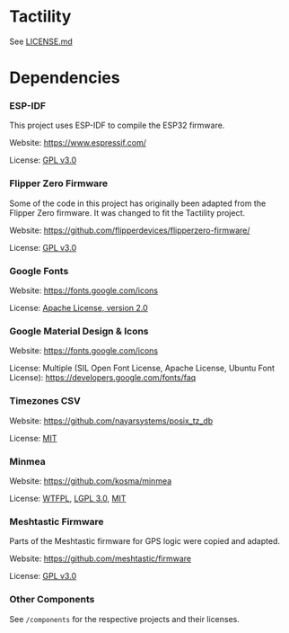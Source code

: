 # Tactility

See [LICENSE.md](LICENSE.md)

# Dependencies 

### ESP-IDF

This project uses ESP-IDF to compile the ESP32 firmware.

Website: https://www.espressif.com/

License: [GPL v3.0](https://github.com/espressif/esp-idf/blob/master/LICENSE)

### Flipper Zero Firmware

Some of the code in this project has originally been adapted from the Flipper Zero firmware.
It was changed to fit the Tactility project.

Website: https://github.com/flipperdevices/flipperzero-firmware/

License: [GPL v3.0](https://github.com/flipperdevices/flipperzero-firmware/blob/dev/LICENSE)

### Google Fonts

Website: https://fonts.google.com/icons

License: [Apache License, version 2.0](https://fonts.google.com/attribution)

### Google Material Design & Icons

Website: https://fonts.google.com/icons

License: Multiple (SIL Open Font License, Apache License, Ubuntu Font License): https://developers.google.com/fonts/faq 

### Timezones CSV

Website: https://github.com/nayarsystems/posix_tz_db

License: [MIT](https://github.com/nayarsystems/posix_tz_db/blob/master/LICENSE)

### Minmea

Website: https://github.com/kosma/minmea

License: [WTFPL](https://github.com/kosma/minmea/blob/master/LICENSE.grants), [LGPL 3.0](https://github.com/kosma/minmea/blob/master/LICENSE.LGPL-3.0), [MIT](https://github.com/kosma/minmea/blob/master/LICENSE.MIT)

### Meshtastic Firmware

Parts of the Meshtastic firmware for GPS logic were copied and adapted.

Website: https://github.com/meshtastic/firmware

License: [GPL v3.0](https://github.com/meshtastic/firmware/blob/master/LICENSE)

### Other Components

See `/components` for the respective projects and their licenses.
